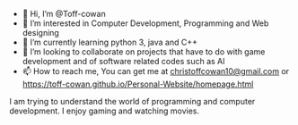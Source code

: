- 👋 Hi, I’m @Toff-cowan
- 👀 I’m interested in Computer Development, Programming and Web designing
- 🌱 I’m currently learning python 3, java and C++
- 💞️ I’m looking to collaborate on projects that have to do with game development and of software related codes such as AI
- 📫 How to reach me, You can get me at christoffcowan10@gmail.com or https://toff-cowan.github.io/Personal-Website/homepage.html

I am trying to understand the world of programming and computer development. I enjoy gaming and watching movies.
